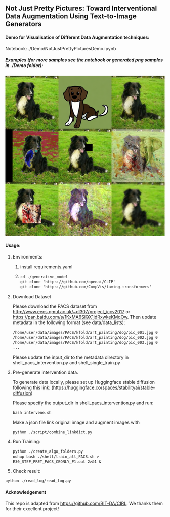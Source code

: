 ## Not Just Pretty Pictures: Toward Interventional Data Augmentation Using Text-to-Image Generators

#### Demo for Visualisation of Different Data Augmentation techniques: 
Notebook: ./Demo/NotJustPrettyPicturesDemo.ipynb

##### Examples (for more samples see the notebook or generated png samples in ./Demo folder):
![avatar](./Demo/Visualisation_Dog.png)

#### Usage:

  1. Environments:

     1. install requirements.yaml

     2. ```
        cd ./generative_model
        git clone 'https://github.com/openai/CLIP'
        git clone 'https://github.com/CompVis/taming-transformers'
        ```

        

  2. Download Dataset

     Please download the PACS dataset from http://www.eecs.qmul.ac.uk/~dl307/project_iccv2017 or https://pan.baidu.com/s/1KxMA6SiQX1jdRxwkeKMqOw. Then update metadata in the following format (see data/data_lists):

     ```
     /home/user/data/images/PACS/kfold/art_painting/dog/pic_001.jpg 0
     /home/user/data/images/PACS/kfold/art_painting/dog/pic_002.jpg 0
     /home/user/data/images/PACS/kfold/art_painting/dog/pic_003.jpg 0
     ...
     ```

     Please update the input_dir to the metadata directory in shell_pacs_intervention.py and shell_single_train.py

     

3. Pre-generate intervention data.

   To generate data locally, please set up Huggingface stable diffusion following this link: (https://huggingface.co/spaces/stabilityai/stable-diffusion)

   Please specify the output_dir in shell_pacs_intervention.py and run: 

   ```
   bash intervene.sh
   ```

   Make a json file link original image and augment images with 

   ```
   python ./script/combine_linkdict.py
   ```


4. Run Training:

   ```
   python ./create_algo_folders.py
   nohup bash ./shell/train_all_PACS.sh > E30_STEP_PRET_PACS_CEONLY_P1.out 2>&1 &
   ```

   

5.  Check result:

   ```
   python ./read_log/read_log.py
   ```


#### Acknowledgement
This repo is adapted from https://github.com/BIT-DA/CIRL. We thanks them for their excellent project!
